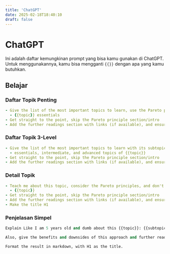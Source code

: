 ```yaml
---
title: 'ChatGPT'
date: 2025-02-18T18:40:10
draft: false
---
```


# ChatGPT

Ini adalah daftar kemungkinan prompt yang bisa kamu gunakan di ChatGPT. Untuk menggunakannya, kamu bisa mengganti `{{}}` dengan apa yang kamu butuhkan.

## Belajar

### Daftar Topik Penting

```yaml
- Give the list of the most important topics to learn, use the Pareto principle, and smooth the learning curve. Format the result as the list in markdown format, and make a heading for each topic.
  - {{topic}} essentials
- Get straight to the point, skip the Pareto principle section/intro
- Add the further readings section with links (if available), and ensure it includes all the items.
```

### Daftar Topik 3-Level

```yaml
- Give the list of the most important topics to learn with its subtopics, use the Pareto principle, and smoothen its learning curve. Format the result as the list in markdown format, and make a heading for each topic.
  - essentials, intermediate, and advanced topics of {{topic}}
- Get straight to the point, skip the Pareto principle section/intro
- Add the further readings section with links (if available), and ensure it includes all the items.
```

### Detail Topik

```yaml
- Teach me about this topic, consider the Pareto principles, and don't forget to make the explanation comprehensive and give many examples. Format the result in markdown format.
  - {{topic}}
- Get straight to the point, skip the Pareto principle section/intro
- Add the further readings section with links (if available), and ensure it includes all the items.
- Make the title H1
```

### Penjelasan Simpel

```clojure
Explain Like I am 5 years old and dumb about this {{topic}}: {{subtopic}}.

Also, give the benefits and downsides of this approach and further readings.

Format the result in markdown, with H1 as the title.
```
